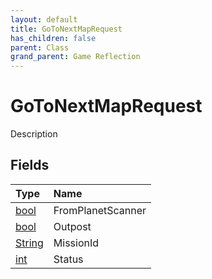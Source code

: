 ```yaml
---
layout: default
title: GoToNextMapRequest
has_children: false
parent: Class
grand_parent: Game Reflection
---
```

# GoToNextMapRequest
Description 

## Fields

| Type | Name |
|:-------------|:--------------|
| [bool](/docs/game-reflection/components/bool) | FromPlanetScanner |
| [bool](/docs/game-reflection/components/bool) | Outpost |
| [String](/docs/game-reflection/components/string) | MissionId |
| [int](/docs/game-reflection/enums/int) | Status |

